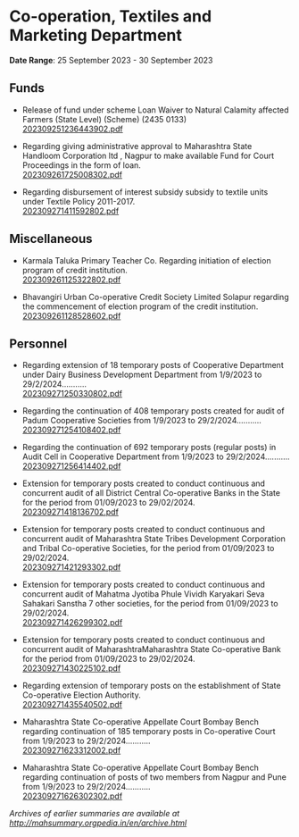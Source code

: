 # Co-operation, Textiles and Marketing Department

**Date Range**: 25 September 2023 - 30 September 2023


## Funds
- Release of fund under scheme Loan Waiver to Natural Calamity affected Farmers (State Level) (Scheme) (2435 0133)\
  [202309251236443902.pdf](https://gr.maharashtra.gov.in/Site/Upload/Government%20Resolutions/English/202309251236443902.pdf)

- Regarding giving administrative approval to Maharashtra State Handloom Corporation ltd , Nagpur to make available Fund for Court Proceedings in the form of loan.\
  [202309261725008302.pdf](https://gr.maharashtra.gov.in/Site/Upload/Government%20Resolutions/English/202309261725008302.pdf)

- Regarding disbursement of interest subsidy subsidy to textile units under Textile Policy 2011-2017.\
  [202309271411592802.pdf](https://gr.maharashtra.gov.in/Site/Upload/Government%20Resolutions/English/202309271411592802.pdf)

## Miscellaneous
- Karmala Taluka Primary Teacher Co. Regarding initiation of election program of credit institution.\
  [202309261125322802.pdf](https://gr.maharashtra.gov.in/Site/Upload/Government%20Resolutions/English/202309261125322802.pdf)

- Bhavangiri Urban Co-operative Credit Society Limited Solapur regarding the commencement of election program of the credit institution.\
  [202309261128528602.pdf](https://gr.maharashtra.gov.in/Site/Upload/Government%20Resolutions/English/202309261128528602.pdf)

## Personnel
- Regarding extension of 18 temporary posts of Cooperative Department under Dairy Business Development Department from 1/9/2023 to 29/2/2024...........\
  [202309271250330802.pdf](https://gr.maharashtra.gov.in/Site/Upload/Government%20Resolutions/English/202309271250330802.pdf)

- Regarding the continuation of 408 temporary posts created for audit of Padum Cooperative Societies from 1/9/2023 to 29/2/2024...........\
  [202309271254108402.pdf](https://gr.maharashtra.gov.in/Site/Upload/Government%20Resolutions/English/202309271254108402.pdf)

- Regarding the continuation of 692 temporary posts (regular posts) in Audit Cell in Cooperative Department from 1/9/2023 to 29/2/2024...........\
  [202309271256414402.pdf](https://gr.maharashtra.gov.in/Site/Upload/Government%20Resolutions/English/202309271256414402.pdf)

- Extension for temporary posts created to conduct continuous and concurrent audit of all District Central Co-operative Banks in the State for the period from 01/09/2023 to 29/02/2024.\
  [202309271418136702.pdf](https://gr.maharashtra.gov.in/Site/Upload/Government%20Resolutions/English/202309271418136702.pdf)

- Extension for temporary posts created to conduct continuous and concurrent audit of Maharashtra State Tribes Development Corporation and Tribal Co-operative Societies, for the period from 01/09/2023 to 29/02/2024.\
  [202309271421293302.pdf](https://gr.maharashtra.gov.in/Site/Upload/Government%20Resolutions/English/202309271421293302.pdf)

- Extension for temporary posts created to conduct continuous and concurrent audit of Mahatma Jyotiba Phule Vividh Karyakari Seva Sahakari Sanstha 7 other societies, for the period from 01/09/2023 to 29/02/2024.\
  [202309271426299302.pdf](https://gr.maharashtra.gov.in/Site/Upload/Government%20Resolutions/English/202309271426299302.pdf)

- Extension for temporary posts created to conduct continuous and concurrent audit of MaharashtraMaharashtra State Co-operative Bank for the period from 01/09/2023 to 29/02/2024.\
  [202309271430225102.pdf](https://gr.maharashtra.gov.in/Site/Upload/Government%20Resolutions/English/202309271430225102.pdf)

- Regarding extension of temporary posts on the establishment of State Co-operative Election Authority.\
  [202309271435540502.pdf](https://gr.maharashtra.gov.in/Site/Upload/Government%20Resolutions/English/202309271435540502.pdf)

- Maharashtra State Co-operative Appellate Court Bombay Bench regarding continuation of 185 temporary posts in Co-operative Court from 1/9/2023 to 29/2/2024...........\
  [202309271623312002.pdf](https://gr.maharashtra.gov.in/Site/Upload/Government%20Resolutions/English/202309271623312002.pdf)

- Maharashtra State Co-operative Appellate Court Bombay Bench regarding continuation of posts of two members from Nagpur and Pune from 1/9/2023 to 29/2/2024...........\
  [202309271626302302.pdf](https://gr.maharashtra.gov.in/Site/Upload/Government%20Resolutions/English/202309271626302302.pdf)


*Archives of earlier summaries are available at http://mahsummary.orgpedia.in/en/archive.html*